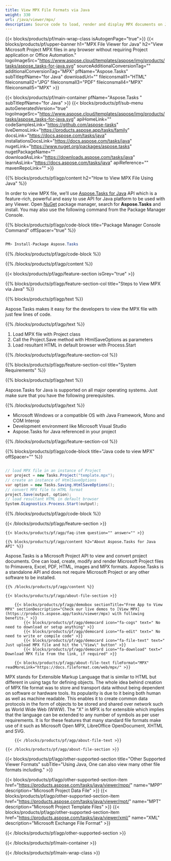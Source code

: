 ```yaml
---
title: View MPX File Formats via Java
weight: 330
url: /java/viewer/mpx/ 
description: Source code to load, render and display MPX documents on Java
---
```


{{< blocks/products/pf/main-wrap-class isAutogenPage="true">}}
{{< blocks/products/pf/upper-banner h1="MPX File Viewer for Java" h2="View Microsoft Project MPX files in any browser without requiring Project application or Office Automation." logoImageSrc="https://www.aspose.cloud/templates/aspose/img/products/tasks/aspose_tasks-for-java.svg" sourceAdditionalConversionTag="" additionalConversionTag="MPX" pfName="Aspose.Tasks" subTitlepfName="for Java" downloadUrl="" fileiconsmall1="HTML" fileiconsmall2="JPG" fileiconsmall3="PDF" fileiconsmall4="MPX" fileiconsmall5="MPX" >}}

{{< blocks/products/pf/main-container pfName="Aspose.Tasks " subTitlepfName="for Java" >}}
{{< blocks/products/pf/sub-menu autoGeneratedVersion="true" logoImageSrc="https://www.aspose.cloud/templates/aspose/img/products/tasks/aspose_tasks-for-java.svg" apiHomeLink="" codeSamplesLink="https://github.com/aspose-tasks" liveDemosLink="https://products.aspose.app/tasks/family" docsLink="https://docs.aspose.com/tasks/java" installationsDocsLink="https://docs.aspose.com/tasks/java" nugetLink="https://www.nuget.org/packages/aspose.tasks" nugetPackageName="" downloadAsLink="https://downloads.aspose.com/tasks/java" learnAsLink="https://docs.aspose.com/tasks/java" apiReference="" mavenRepoLink="" >}}

{{% blocks/products/pf/agp/content h2="How to View MPX File Using Java" %}}

 In order to view MPX file, we’ll use
 [Aspose.Tasks for Java](https://products.aspose.com/tasks/java) 
 API which is a feature-rich, powerful and easy to use API for Java platform to be used with any Viewer. Open
 [NuGet](https://www.nuget.org/packages/aspose.tasks) 
 package manager, search for
 **Aspose.Tasks** 
 and install. You may also use the following command from the Package Manager Console.

{{% blocks/products/pf/agp/code-block title="Package Manager Console Command" offSpacer="true" %}}

```cs

PM> Install-Package Aspose.Tasks

```

{{% /blocks/products/pf/agp/code-block %}}

{{% /blocks/products/pf/agp/content %}}

{{< blocks/products/pf/agp/feature-section isGrey="true" >}}

{{% blocks/products/pf/agp/feature-section-col title="Steps to View MPX via Java" %}}

{{% blocks/products/pf/agp/text %}}

 Aspose.Tasks makes it easy for the developers to view the MPX file with just few lines of code.

{{% /blocks/products/pf/agp/text %}}

1.  Load MPX file with Project class
1.  Call the Project.Save method with HtmlSaveOptions as parameters
1.  Load resultant HTML in default browser with Process.Start

{{% /blocks/products/pf/agp/feature-section-col %}}

{{% blocks/products/pf/agp/feature-section-col title="System Requirements" %}}

{{% blocks/products/pf/agp/text %}}

 Aspose.Tasks for Java is supported on all major operating systems. Just make sure that you have the following prerequisites.

{{% /blocks/products/pf/agp/text %}}

-  Microsoft Windows or a compatible OS with Java Framework, Mono and COM Interop
-  Development environment like Microsoft Visual Studio
-  Aspose.Tasks for Java referenced in your project

{{% /blocks/products/pf/agp/feature-section-col %}}

{{% blocks/products/pf/agp/code-block title="Java code to view MPX" offSpacer="" %}}

```cs

// load MPX file in an instance of Project
var project = new Tasks.Project("template.mpx");
// create an instance of HtmlSaveOptions
var option = new Tasks.Saving.HtmlSaveOptions();
// convert MPX file to HTML format
project.Save(output, option);
// load resultant HTML in default browser
System.Diagnostics.Process.Start(output);

```

{{% /blocks/products/pf/agp/code-block %}}

{{< /blocks/products/pf/agp/feature-section >}}

    {{< blocks/products/pf/agp/faq-item question="" answer="" >}}
 

<!-- aboutfile Starts -->

    {{% blocks/products/pf/agp/content h2="About Aspose.Tasks for Java API" %}}

 Aspose.Tasks is a Microsoft Project API to view and convert project documents. One can load, create, modify and render Microsoft Project files to Primavera, Excel, PDF, HTML, images and MPX formats. Aspose.Tasks is a standalone API and does not require Microsoft Project or any other software to be installed.  



    {{% /blocks/products/pf/agp/content %}}

    {{< blocks/products/pf/agp/about-file-section >}}

        {{< blocks/products/pf/agp/demobox sectionTitle="Free App to View MPX" sectionDescription="Check our live demos to [View MPX](https://products.aspose.app/tasks/viewer/mpx) with following benefits." >}}
            {{< blocks/products/pf/agp/democard icon="fa-cogs" text=" No need to download or setup anything" >}}
            {{< blocks/products/pf/agp/democard icon="fa-edit" text=" No need to write or compile code" >}}
            {{< blocks/products/pf/agp/democard icon="fa-file-text" text=" Just upload MPX file and hit the \"View\" button" >}}
            {{< blocks/products/pf/agp/democard icon="fa-download" text=" Download MPX file from the link, if required" >}}

        {{< blocks/products/pf/agp/about-file-text fileFormat="MPX" readMoreLink="https://docs.fileformat.com/web/mpx/" >}}
MPX stands for Extensible Markup Language that is similar to HTML but different in using tags for defining objects. The whole idea behind creation of MPX file format was to store and transport data without being dependent on software or hardware tools. Its popularity is due to it being both human as well as machine readable. This enables it to create common data protocols in the form of objects to be stored and shared over network such as World Wide Web (WWW). The "X" in MPX is for extensible which implies that the language can be extended to any number of symbols as per user requirements. It is for these features that many standard file formats make use of it such as Microsoft Open MPX, LibreOffice OpenDocument, XHTML and SVG.

        {{< /blocks/products/pf/agp/about-file-text >}}

    {{< /blocks/products/pf/agp/about-file-section >}}

<!-- aboutfile Ends -->

{{< blocks/products/pf/agp/other-supported-section title="Other Supported Viewer Formats" subTitle="Using Java, One can also view many other file formats including." >}}

{{< blocks/products/pf/agp/other-supported-section-item href="https://products.aspose.com/tasks/java/viewer/mpp/" name="MPP" description="Microsoft Project Data File" >}}
{{< blocks/products/pf/agp/other-supported-section-item href="https://products.aspose.com/tasks/java/viewer/mpt/" name="MPT" description="Microsoft Project Template Files" >}}
{{< blocks/products/pf/agp/other-supported-section-item href="https://products.aspose.com/tasks/java/viewer/xml/" name="XML" description="Microsoft Exchange File Format" >}}

{{< /blocks/products/pf/agp/other-supported-section >}}

{{< /blocks/products/pf/main-container >}}
    
{{< /blocks/products/pf/main-wrap-class >}}
